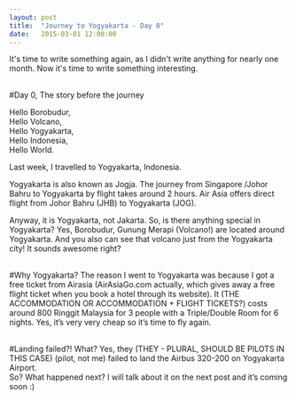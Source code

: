 ```yaml
---
layout: post
title:  "Journey to Yogyakarta - Day 0"
date:   2015-03-01 12:00:00
---
```


It's time to write something again, as I didn't write anything for nearly one month. Now it's time to write something interesting.<br><br>

#Day 0, The story before the journey

Hello Borobudur,<br>
Hello Volcano,<br>
Hello Yogyakarta,<br>
Hello Indonesia,<br>
Hello World. <br>

Last week, I travelled to Yogyakarta, Indonesia. 

Yogyakarta is also known as Jogja. The journey from Singapore /Johor Bahru to Yogyakarta by flight takes around 2 hours. Air Asia offers direct flight from Johor Bahru (JHB) to Yogyakarta (JOG).

Anyway, it is Yogyakarta, not Jakarta. So, is there anything special in Yogyakarta? Yes, Borobudur, Gunung Merapi (Volcano!) are located around Yogyakarta. And you also can see that volcano just from the Yogyakarta city! It sounds awesome right?  <br><br>

#Why Yogyakarta?
The reason I went to Yogyakarta was because I got a free ticket from Airasia (AirAsiaGo.com actually, which gives away a free flight ticket when you book a hotel through its website). It (THE ACCOMMODATION OR ACCOMMODATION + FLIGHT TICKETS?) costs around 800 Ringgit Malaysia for 3 people with a Triple/Double Room for 6 nights. Yes, it’s very very cheap so it’s time to fly again.<br><br>

#Landing failed?!
What? Yes, they (THEY - PLURAL, SHOULD BE PILOTS IN THIS CASE) (pilot, not me) failed to land the Airbus 320-200 on Yogyakarta Airport. 
<br>So? What happened next? I will talk about it on the next post and it’s coming soon :)

